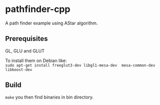 pathfinder-cpp
===============
A path finder example using AStar algorithm.

Prerequisites
--------------
GL, GLU and GLUT

To install them on Debian like:   
`sudo apt-get install freeglut3-dev libgl1-mesa-dev  mesa-common-dev libboost-dev`  

Build
------
`make` you then find binaries in bin directory.
